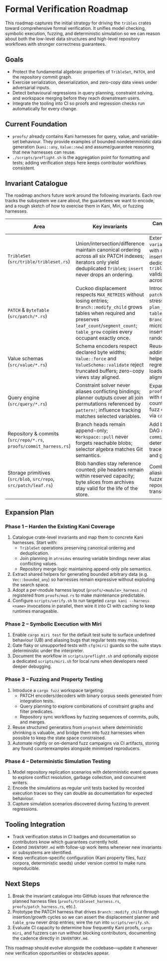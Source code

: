 # Formal Verification Roadmap

This roadmap captures the initial strategy for driving the `tribles` crates
toward comprehensive formal verification.  It unifies model checking, symbolic
execution, fuzzing, and deterministic simulation so we can reason about both the
low-level data structures and high-level repository workflows with stronger
correctness guarantees.

## Goals

- Protect the fundamental algebraic properties of `TribleSet`, `PATCH`, and the
  repository commit graph.
- Exercise serialization, deserialization, and zero-copy data views under
  adversarial inputs.
- Detect behavioural regressions in query planning, constraint solving, and
  workspace merging before they reach downstream users.
- Integrate the tooling into CI so proofs and regression checks run
  automatically for every change.

## Current Foundation

- `proofs/` already contains Kani harnesses for query, value, and variable-set
  behaviour.  They provide examples of bounded nondeterministic data generation
  (`kani::any`, `Value::new`) and assume/guarantee reasoning that new harnesses
  can reuse.
- `./scripts/preflight.sh` is the aggregation point for formatting and tests;
  adding verification steps here keeps contributor workflows consistent.

## Invariant Catalogue

The roadmap anchors future work around the following invariants.  Each row
tracks the subsystem we care about, the guarantees we want to encode, and a
rough sketch of how to exercise them in Kani, Miri, or fuzzing harnesses.

| Area | Key invariants | Candidate harness or check |
| --- | --- | --- |
| `TribleSet` (`src/trible/tribleset.rs`) | Union/intersection/difference maintain canonical ordering across all six PATCH indexes; iterators only yield deduplicated `Trible`s; `insert` never drops an ordering. | Extend the existing `variableset` harnesses with nondeterministic inserts, and add a dedicated `tribleset_harness.rs` validating round-trips across every ordering. |
| `PATCH` & `ByteTable` (`src/patch/*.rs`) | Cuckoo displacement respects `MAX_RETRIES` without losing entries; `Branch::modify_child` grows tables when required and preserves `leaf_count`/`segment_count`; `table_grow` copies every occupant exactly once. | Introduce a `patch_harness.rs` that stress-tests `plan_insert`, `table_insert`, and `Branch::grow`, plus a micro-fuzzer that drives inserts/removals across random table sizes. |
| Value schemas (`src/value/*.rs`) | Schema encoders respect declared byte widths; `Value::force` and `ValueSchema::validate` reject truncated buffers; zero-copy views stay aligned. | Reuse `value_harness.rs`, adding per-schema helpers plus a Miri regression suite that loads slices at every alignment. |
| Query engine (`src/query/*.rs`) | Constraint solver never aliases conflicting bindings; planner outputs cover all join permutations referenced by `pattern!`; influence tracking matches selected variables. | Expand `proofs/query_harness.rs` with minimal counterexamples, and fuzz constraint graphs via `cargo fuzz`. |
| Repository & commits (`src/repo/*.rs`, `proofs/commit_harness.rs`) | Branch heads remain append-only; `Workspace::pull` never forgets reachable blobs; selector algebra matches Git semantics. | Add bounded commit DAG generators in `commit_harness.rs` plus deterministic simulation traces covering merges and garbage collection. |
| Storage primitives (`src/blob`, `src/repo`, `src/patch/leaf.rs`) | Blob handles stay reference counted; pile headers remain within reserved capacity; byte slices from archives stay valid for the life of the store. | Combine Miri tests for aliasing with nightly fuzzers that replay repository sync transcripts. |

## Expansion Plan

### Phase 1 – Harden the Existing Kani Coverage

1. Catalogue crate-level invariants and map them to concrete Kani harnesses.
   Start with:
   - `TribleSet` operations preserving canonical ordering and deduplication.
   - Join planning in `atreides` ensuring variable bindings never alias
     conflicting values.
   - Repository merge logic maintaining append-only pile semantics.
2. Extract shared helpers for generating bounded arbitrary data (e.g.
   `Vec::bounded_any`) so harnesses remain expressive without exploding the
   search space.
3. Adopt a per-module harness layout (`proofs/<module>_harness.rs`) registered
   from `proofs/mod.rs` to make maintenance predictable.
4. Configure `scripts/verify.sh` to run targeted `cargo kani --harness <name>`
   invocations in parallel, then wire it into CI with caching to keep runtimes
   manageable.

### Phase 2 – Symbolic Execution with Miri

1. Enable `cargo miri test` for the default test suite to surface undefined
   behaviour (UB) and aliasing bugs that regular tests may miss.
2. Gate flaky or unsupported tests with `cfg(miri)` guards so the suite stays
   deterministic under the interpreter.
3. Document the workflow in `scripts/preflight.sh` and optionally expose a
   dedicated `scripts/miri.sh` for local runs when developers need deeper
   debugging.

### Phase 3 – Fuzzing and Property Testing

1. Introduce a `cargo fuzz` workspace targeting:
   - PATCH encoders/decoders with binary corpus seeds generated from integration
     tests.
   - Query planning to explore combinations of constraint graphs and filter
     predicates.
   - Repository sync workflows by fuzzing sequences of commits, pulls, and
     merges.
2. Reuse structured generators from `proptest` where deterministic shrinking is
   valuable, and bridge them into fuzz harnesses when possible to keep the state
   space constrained.
3. Automate nightly or on-demand fuzz campaigns via CI artifacts, storing any
   found counterexamples alongside minimised reproducers.

### Phase 4 – Deterministic Simulation Testing

1. Model repository replication scenarios with deterministic event queues to
   explore conflict resolution, garbage collection, and concurrent writers.
2. Encode the simulations as regular unit tests backed by recorded execution
   traces so they can double as documentation for expected behaviour.
3. Capture simulation scenarios discovered during fuzzing to prevent
   regressions.

## Tooling Integration

- Track verification status in CI badges and documentation so contributors know
  which guarantees currently hold.
- Extend `INVENTORY.md` with follow-up work items whenever new invariants or
  subsystems are identified.
- Keep verification-specific configuration (Kani property files, fuzz corpora,
  deterministic seeds) under version control to make runs reproducible.

## Next Steps

1. Break the invariant catalogue into GitHub issues that reference the planned
   harness files (`proofs/tribleset_harness.rs`, `proofs/patch_harness.rs`, etc.).
2. Prototype the PATCH harness that drives `Branch::modify_child` through
   insertion/growth cycles so we can assert the displacement planner and
   `table_grow` never drop entries; wire the run into `scripts/verify.sh`.
3. Evaluate CI capacity to determine how frequently Kani proofs, `cargo miri`,
   and fuzzers can run without blocking contributors, documenting the cadence
   directly in `INVENTORY.md`.

This roadmap should evolve alongside the codebase—update it whenever new
verification opportunities or obstacles appear.
